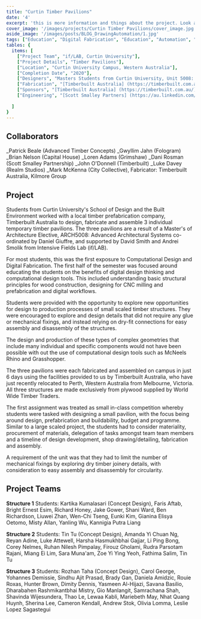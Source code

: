 ```yaml
---
title: "Curtin Timber Pavilions" 
date: '4'
excerpt: 'this is more information and things about the project. Look at this test, it is testing the length of the item'
cover_image: '/images/projects/Curtin Timber Pavilions/cover_image.jpg'
aside_image: '/images/posts/BLOG_DrawingAutomation/1.jpg'
tags: ["Education", "Digital Fabrication", "Education", "Automation", "Grasshopper", "Computational Design", "Rhino 3D"]
tables: {
  items: [
    ["Project Team", "if/LAB, Curtin University"],
    ["Project Details", "Timber Pavilions"],
    ["Location", "Curtin University Campus, Western Australia"],
    ["Completion Date", "2020"],
    ["Designers", "Masters Students from Curtin University, Unit 5008: Advanced Architectural Systems"],
    ["Fabrication", "[Timberbuilt Australia] (https://timberbuilt.com.au/), [Kilmore Group](https://kilmoregroup.com.au/) "],
    ["Sponsors", "[Timberbuilt Australia] (https://timberbuilt.com.au/), [Kilmore Group](https://kilmoregroup.com.au/), [World Wide Timber Traders] (https://wwtt.com.au/), [Curtin University](https://exchange.curtin.edu.au/school-of-design-and-built-environment/), Intensive Fields Lab (if/LAB)"],
    ["Engineering", "[Scott Smalley Partners] (https://au.linkedin.com/company/scott-smalley-partnership-pty-ltd)"],
    
  ]
}
---
```


## Collaborators

_Patrick Beale (Advanced Timber Concepts)
_Gwyllim Jahn (Fologram)
_Brian Nelson (Capital House)
_Loren Adams (Grimshaw)
_Dani Rosman (Scott Smalley Partnership)
_John O'Donnell (Timberbuilt)
_Luke Davey (Realm Studios)
_Mark McKenna (City Collective), 
Fabricator: Timberbuilt Australia, Kilmore Group

## Project

Students from Curtin University's School of Design and the Built Environment worked with a local timber prefabrication company,  Timberbuilt Australia to design, fabricate and assemble 3 individual temporary timber pavilions. The three pavilions are a result of a Master's of Architecture Elective, ARCH5008: Advanced Architectural Systems co-ordinated by Daniel Giuffre, and supported by David Smith and Andrei Smolik from Intensive Fields Lab (if/LAB).
	
For most students, this was the first exposure to Computational Design and Digital Fabrication. The first half of the semester was focused around educating the students on the benefits of digital design thinking and computational design tools. This included understanding basic structural principles for wood construction, designing for CNC milling and prefabrication and digital workflows. 
	
Students were provided with the opportunity to explore new opportunities for design to production processes of small scaled timber structures. They were encouraged to explore and design details that did not require any glue or mechanical fixings, and instead relying on dry-fit connections for easy assembly and disassembly of the structures. 

The design and production of these types of complex geometries that include many individual and specific components would not have been possible with out the use of computational design tools such as McNeels Rhino and Grasshopper. 
	
The three pavilions were each fabricated and assembled on campus in just 6 days using the facilities provided to us by Timberbuilt Australia, who have just recently relocated to Perth, Western Australia from Melbourne, Victoria. All three structures are made exclusively from plywood supplied by World Wide Timber Traders. 
	
The first assignment was treated as small in-class competition whereby students were tasked with designing a small pavilion, with the focus being around design, prefabrication and buildability,  budget and programme. Similar to a large scaled project, the students had to consider materiality, procurement of materials, delegation of tasks amongst team team members and a timeline of design development, shop drawing/detailing, fabrication and assembly.
	
A requirement of the unit was that they had to limit the number of mechanical fixings by exploring dry timber joinery details, with consideration to easy assembly and disassembly for circularity.

## Project Teams 

**Structure 1**
Students: Kartika Kumalasari (Concept Design), Faris Aftab, Bright Ernest Esim, Richard Honey, Jake Gower, Shani Ward, Ben Richardson, Liuwei Zhan, Wen-Chi Tseng, Eunki Kim, Gianina Elisya Oetomo, Misty Allan, Yanling Wu, Kannigia Putra Liang

**Structure 2**
Students: Tin Tu (Concept Design), Amanda Yi Chuan Ng, Reyan Adine, Luke Attewell, Harsha Hasmukhbhai Gajjar, Li Ping Bong, Corey Nelmes, Ruhan Nilesh Pimpalay, Firouz Gholami, Rudra Parsotam Rajani, Miang Ei Lim, Sara Muna'am, Zoe Yi Ying Yeoh, Fathima Salim, Tin Tu

**Structure 3**
Students: Rozhan  Taha (Concept Design), Carol George, Yohannes Demissie, Sindhu Ajit Prasad, Brady Gan, Daniela Amidzic, Rouie Roxas, Hunter Brown, Dimity Dennis, Yasmeen Al-Hijazi, Savana Basilio, Dharabahen Rashmikantbhai Mistry, Gio Manlangit, Samrachana Shah, Shavinda Wijesundera, Thao Le, Lewaa Kabli, Mariebeth May, Nhat Quang Huynh, Sherina Lee, Cameron Kendall, Andrew Stok, Olivia Lomma, Leslie Lopez Sagastegui